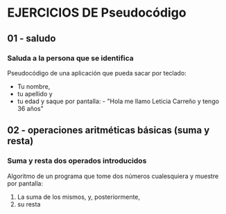 # EJERCICIOS DE Pseudocódigo

## 01 - saludo
### Saluda a la persona que se identifica
 Pseudocódigo de una aplicación que pueda sacar por teclado:
   - Tu nombre, 
   - tu apellido y 
   - tu edad y 
 saque por pantalla:
    - "Hola me llamo Leticia Carreño y tengo 36 años"

## 02 - operaciones aritméticas básicas (suma y resta) 
### Suma y resta dos operados introducidos
 Algoritmo de un programa que tome dos números cualesquiera y muestre por pantalla:
 1. La suma de los mismos, y, posteriormente,
 2. su resta

